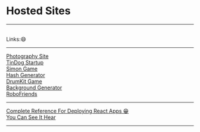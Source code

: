 # Hosted Sites
<hr><br>
Links:😄 <br>
<hr>
<a href="https://somj57.github.io/Photography">Photography Site</a><br>
<a href="https://somj57.github.io/TinDog">TinDog Startup</a><br>
<a href="https://somj57.github.io/SimonGame">Simon Game</a><br>
<a href="https://somj57.github.io/HashGenerator">Hash Generator</a><br>
<a href="https://somj57.github.io/DrumKit">DrumKit Game</a><br>
<a href="https://somj57.github.io/BackgroundGenerator">Background Generator</a><br>
<a href="https://somj57.github.io/robofriends/">RoboFriends</a><br>

<!-- <a href="https://somj57.github.io/RoboFriend">RoboFriend</a> -->

<hr>
<a href="https://github.com/somj57/react-gh-pages">Complete Reference For Deploying React Apps 😁</a><br>
<a href="https://somj57.github.io/react-gh-pages/">You Can See It Hear</a>
<hr>





